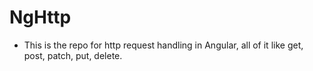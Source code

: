 # NgHttp
- This is the repo for http request handling in Angular, all of it like get, post, patch, put, delete.